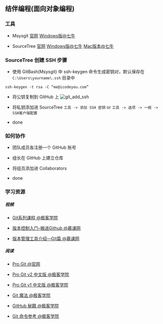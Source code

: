 ## 结伴编程(面向对象编程)

### 工具

- Msysgit  [官网](https://git-for-windows.github.io/) [Windows版@七牛](http://7xivx9.com1.z0.glb.clouddn.com/Git-2.7.2-64-bit.exe)

- SourceTree  [官网](https://www.sourcetreeapp.com/)  [Windows版@七牛](http://7xivx9.com1.z0.glb.clouddn.com/SourceTreeSetup_1.8.2.3.exe)  [Mac版本@七牛](http://7xivx9.com1.z0.glb.clouddn.com/SourceTree_2.2.2.dmg)


### SourceTree 创建 SSH 步骤

- 使用 GitBash(Msysgit) 中 ssh-keygen 命令生成密钥对，默认保存在 `C:\Users\yourname\.ssh` 目录中
```
ssh-keygen -t rsa -C “me@icodeyou.com”
```

- 将公钥复制到 GitHub 上
![git_add_ssh](http://7xivx9.com1.z0.glb.clouddn.com/git_github_addssh.jpg)

- 将私钥添加进 SourceTree
`工具 -> 添加 SSH 密钥` or `工具 -> 选项 -> 一般 -> SSH客户端配置`

- done


### 如何协作

- 团队成员各注册一个 GitHub 账号

- 组长在 GitHub 上建立仓库

- 将组员添加进 Collaborators

- done

### 学习资源
##### 视频
- [Git系列课程 @极客学院](http://ke.jikexueyuan.com/xilie/4)

- [版本控制入门–搬进Github @慕课网](http://www.imooc.com/learn/390)

- [版本管理工具介绍—Git篇 @慕课网](http://www.imooc.com/learn/208)

##### 阅读
- [Pro Git @官网](https://git-scm.com/book/zh/v2)

- [Pro Git v2 中文版 @极客学院](http://wiki.jikexueyuan.com/project/pro-git-two/)

- [Pro Git v1 中文版 @极客学院](http://wiki.jikexueyuan.com/project/pro-git/)

- [Git 魔法 @极客学院](http://wiki.jikexueyuan.com/project/git-magic/)

- [GitHub 秘籍 @极客学院](http://wiki.jikexueyuan.com/project/github-secret/)

- [Git 命令参考 @极客学院](http://wiki.jikexueyuan.com/project/git-reference/)